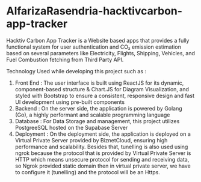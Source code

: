 ﻿# AlfarizaRasendria-hacktivcarbon-app-tracker

Hacktiv Carbon App Tracker is a Website based apps that provides a fully functional system for user authentication and CO₂ emission estimation based on several parameters like Electricity, Flights, Shipping, Vehicles, and Fuel Combustion fetching from Third Party API.

Technology Used while developing this project such as : 
1. Front End : The user interface is built using ReactJS for
 its dynamic, component-based structure
 & Chart.JS for Diagram Visualization, and
 styled with Bootstrap to ensure a
 consistent, responsive design and fast UI
 development using pre-built components
2. Backend : On the server side, the application is powered by Golang (Go), a highly performant and scalable programming language
3. Database : For Data Storage and management, this project utilizes PostgreeSQL hosted on the Supabase Server
4. Deployment : On the deployment side, the
 application is deployed on a
 Virtual Private Server provided
 by BiznetCloud, ensuring high
 performance and scalability. Besides that, tunelling is also used using ngrok because the protocol that is provided by Virtual Private Server is HTTP which means unsecure protocol for sending and receiving data, so Ngrok provided static domain then in virtual private server, we have to configure it (tunelling) and the protocol will be an Https.   
